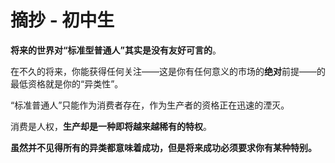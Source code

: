 # 摘抄 - 初中生

**将来的世界对“标准型普通人”其实是没有友好可言的**。

在不久的将来，你能获得任何关注——这是你有任何意义的市场的**绝对**前提——的最低资格就是你的“异类性”。

“标准普通人”只能作为消费者存在，作为生产者的资格正在迅速的湮灭。

消费是人权，**生产却是一种即将越来越稀有的特权**。

**虽然并不见得所有的异类都意味着成功，但是将来成功必须要求你有某种特别。**


